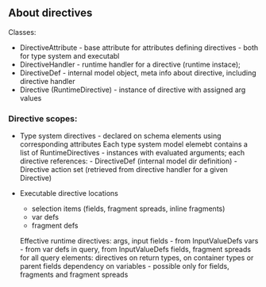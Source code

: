 ﻿## About directives
Classes: 
* DirectiveAttribute - base attribute for attributes defining directives - both for type system and executabl
* DirectiveHandler - runtime handler for a directive (runtime instace); 
* DirectiveDef - internal model object, meta info about directive, including directive handler 
* Directive (RuntimeDirective) - instance of directive with assigned arg values

### Directive scopes: 
* Type system directives - declared on schema elements using corresponding attributes
  Each type system model elemebt contains a list of RuntimeDirectives - instances with evaluated arguments;
    each directive references: 
      - DirectiveDef (internal model dir definition)
      - Directive action set (retrieved from directive handler for a given Directive)

* Executable directive locations 
  * selection items (fields, fragment spreads, inline fragments)
  * var defs
  * fragment defs

  Effective runtime directives: 
     args, input fields - from InputValueDefs 
     vars - from var defs in query, from InputValueDefs
     fields, fragment spreads
         for all query elements: directives on return types, on container types or parent fields
     dependency on variables - possible only for fields, fragments and fragment spreads